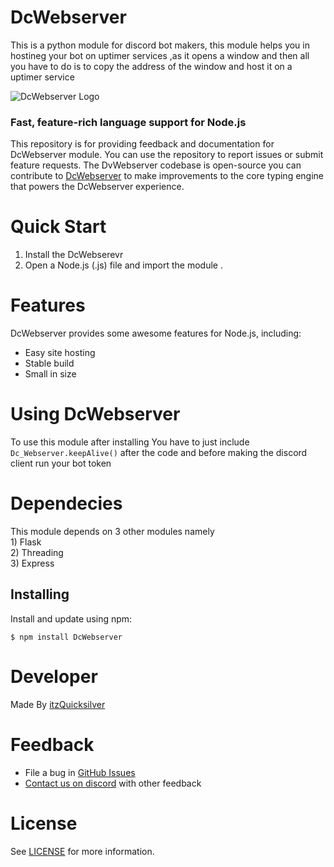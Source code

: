 # DcWebserver
This is a python module for discord bot makers, this module helps you in hostineg your bot on uptimer services ,as it opens a window and then all you have to do is to copy the address of the window and host it on a uptimer service 

![DcWebserver Logo](https://media.discordapp.net/attachments/947749178979807243/966665806580707348/pngwing.com_1.png)

### Fast, feature-rich language support for Node.js

This repository is for providing feedback and documentation for DcWebserver module. You can use the repository to report issues or submit feature requests. The DvWebserver codebase is open-source you can contribute to [DcWebserver](https://github.com/QuicksilverYT/DcWebserver) to make improvements to the core typing engine that powers the DcWebserver experience.


# Quick Start

1. Install the DcWebserevr
2. Open a Node.js (.js) file and import the module 
.

# Features


DcWebserver provides some awesome features for Node.js, including:

-   Easy site hosting
-   Stable build
-   Small in size


# Using DcWebserver
To use this module after installing You have to just include `Dc_Webserver.keepAlive()` after the code and before making the discord client run your bot token

# Dependecies 

This module depends on 3 other modules namely 
<br> 1) Flask
<br> 2) Threading
<br> 3) Express

Installing
----------

Install and update using npm:



    $ npm install DcWebserver

# Developer 
Made By [itzQuicksilver](https://github.com/QuicksilverYT)

# Feedback

-   File a bug in [GitHub Issues](https://github.com/QuicksilverYT/DcWebserver/issues/new/choose)
-   [Contact us on discord](https://discord.gg/TaynAW9WXt) with other feedback

# License

See [LICENSE](https://github.com/QuicksilverYT/DcWebserver/blob/main/LICENCE.txt) for more information.
